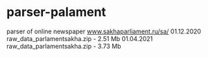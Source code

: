 # parser-palament
parser of online newspaper www.sakhaparliament.ru/sa/
 01.12.2020 raw_data_parlamentsakha.zip - 2.51 Mb
 01.04.2021 raw_data_parlamentsakha.zip - 3.73 Mb
